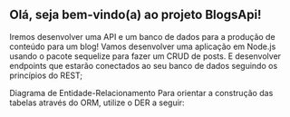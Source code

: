 ##  Olá, seja bem-vindo(a) ao projeto BlogsApi!

Iremos desenvolver uma API e um banco de dados para a produção de conteúdo para um blog!
Vamos desenvolver uma aplicação em Node.js usando o pacote sequelize para fazer um CRUD de posts.
E desenvolver endpoints que estarão conectados ao seu banco de dados seguindo os princípios do REST;

Diagrama de Entidade-Relacionamento
Para orientar a construção das tabelas através do ORM, utilize o DER a seguir:
